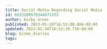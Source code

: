 ```yaml
---
title: Social Media Regarding Social Media
id: 6532280579344671333
author: Kirby Urner
published: 2023-01-20T16:53:00.004-08:00
updated: 2023-01-20T16:53:39.710-08:00
blog: bizmo_diaries
tags: 
---
```


[](https://www.flickr.com/photos/kirbyurner/52639214741/in/datetaken-public/)